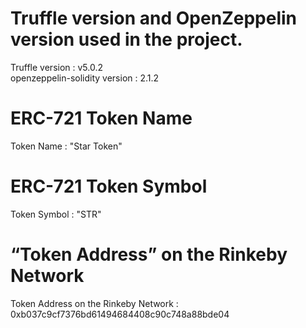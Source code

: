 # Truffle version and OpenZeppelin version used in the project.
Truffle version :  v5.0.2  <br />
openzeppelin-solidity version :  2.1.2

# ERC-721 Token Name
Token Name : "Star Token"

# ERC-721 Token Symbol
Token Symbol : "STR"

# “Token Address” on the Rinkeby Network
Token Address on the Rinkeby Network : 0xb037c9cf7376bd61494684408c90c748a88bde04
